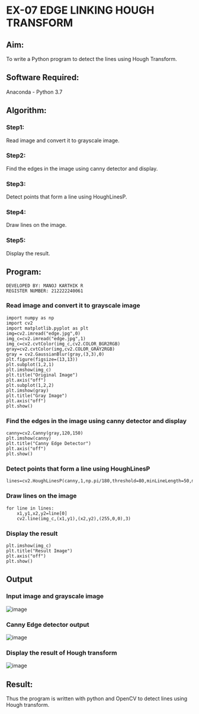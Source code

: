# EX-07 EDGE LINKING HOUGH TRANSFORM
## Aim:
To write a Python program to detect the lines using Hough Transform.

## Software Required:
Anaconda - Python 3.7

## Algorithm:
### Step1:
Read image and convert it to grayscale image.

### Step2:
Find the edges in the image using canny detector and display.

### Step3:
Detect points that form a line using HoughLinesP.

### Step4:
Draw lines on the image.

### Step5:
Display the result.

## Program:
```
DEVELOPED BY: MANOJ KARTHIK R
REGISTER NUMBER: 212222240061
```

### Read image and convert it to grayscale image
```
import numpy as np
import cv2
import matplotlib.pyplot as plt
img=cv2.imread("edge.jpg",0)
img_c=cv2.imread("edge.jpg",1)
img_c=cv2.cvtColor(img_c,cv2.COLOR_BGR2RGB)
gray=cv2.cvtColor(img,cv2.COLOR_GRAY2RGB)
gray = cv2.GaussianBlur(gray,(3,3),0)
plt.figure(figsize=(13,13))
plt.subplot(1,2,1)
plt.imshow(img_c)
plt.title("Original Image")
plt.axis("off")
plt.subplot(1,2,2)
plt.imshow(gray)
plt.title("Gray Image")
plt.axis("off")
plt.show()
```
### Find the edges in the image using canny detector and display
```
canny=cv2.Canny(gray,120,150)
plt.imshow(canny)
plt.title("Canny Edge Detector")
plt.axis("off")
plt.show()
```
### Detect points that form a line using HoughLinesP
```
lines=cv2.HoughLinesP(canny,1,np.pi/180,threshold=80,minLineLength=50,maxLineGap=250)
```
### Draw lines on the image
```
for line in lines:
    x1,y1,x2,y2=line[0]
    cv2.line(img_c,(x1,y1),(x2,y2),(255,0,0),3)
```
### Display the result
```
plt.imshow(img_c)
plt.title("Result Image")
plt.axis("off")
plt.show()
```
## Output

### Input image and grayscale image
![image](https://github.com/Manojrathinavelu/Edge-Linking-using-Hough-Transformm/assets/119560395/771f9b64-c6c5-4548-aea6-9e58b00c3a67)
<br>

### Canny Edge detector output
![image](https://github.com/Manojrathinavelu/Edge-Linking-using-Hough-Transformm/assets/119560395/842323a8-3fac-4f87-af30-7dc863ee491d)
<br>

### Display the result of Hough transform
![image](https://github.com/Manojrathinavelu/Edge-Linking-using-Hough-Transformm/assets/119560395/60352556-1cb0-4a13-b7aa-caf63d3026c2)
<br>

## Result:
Thus the program is written with python and OpenCV to detect lines using Hough transform. 
